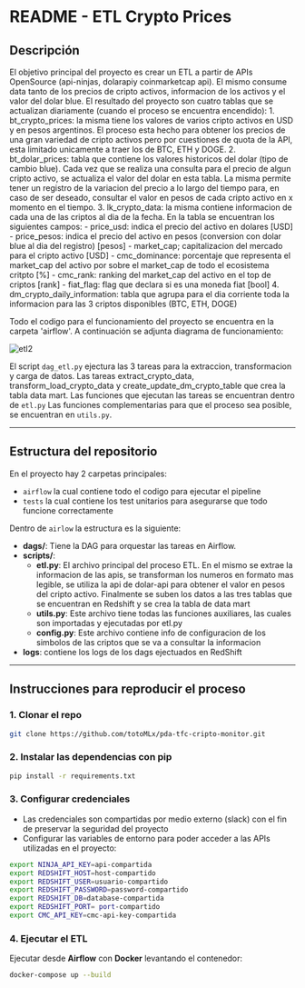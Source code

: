 # README - ETL Crypto Prices


## Descripción

El objetivo principal del proyecto es crear un ETL a partir de APIs OpenSource (api-ninjas, dolarapiy coinmarketcap api). El mismo consume data tanto de los precios de cripto activos, informacion de los activos y el valor del dolar blue. El resultado del proyecto son cuatro tablas que se actualizan diariamente (cuando el proceso se encuentra encendido):
    1. bt_crypto_prices: la misma tiene los valores de varios cripto activos en USD y en pesos argentinos. El proceso esta hecho para obtener los precios de una gran variedad de cripto activos pero por cuestiones de quota de la API, esta limitado unicamente a traer los de BTC, ETH y DOGE.
    2. bt_dolar_prices: tabla que contiene los valores historicos del dolar (tipo de cambio blue). Cada vez que se realiza una consulta para el precio de algun cripto activo, se actualiza el valor del dolar en esta tabla. La misma permite tener un registro de la variacion del precio a lo largo del tiempo para, en caso de ser deseado, consultar el valor en pesos de cada cripto activo en x momento en el tiempo.
    3. lk_crypto_data: la misma contiene informacion de cada una de las criptos al dia de la fecha. En la tabla se encuentran los siguientes campos: 
        - price_usd: indica el precio del activo en dolares [USD]
        - price_pesos: indica el precio del activo en pesos (conversion con dolar blue al dia del registro) [pesos]
        - market_cap; capitalizacion del mercado para el cripto activo [USD]
        - cmc_dominance: porcentaje que representa el market_cap del activo por sobre el market_cap de todo el ecosistema critpto [%]
        - cmc_rank: ranking del market_cap del activo en el top de criptos [rank]
        - fiat_flag: flag que declara si es una moneda fiat [bool]
    4. dm_crypto_daily_information: tabla que agrupa para el dia corriente toda la informacion para las 3 criptos disponibles (BTC, ETH, DOGE)

Todo el codigo para el funcionamiento del proyecto se encuentra en la carpeta 'airflow'.
A continuación se adjunta diagrama de funcionamiento:

![etl2](https://github.com/user-attachments/assets/aa92b7d2-864f-4bac-8f32-7e2af2ab7497)

El script `dag_etl.py` ejectura las 3 tareas para la extraccion, transformacion y carga de datos. Las tareas extract_crypto_data, transform_load_crypto_data y create_update_dm_crypto_table que crea la tabla data mart. Las funciones que ejecutan las tareas se encuentran dentro de `etl.py` Las funciones complementarias para que el proceso sea posible, se encuentran en `utils.py`.


---

## Estructura del repositorio

En el proyecto hay 2 carpetas principales:
- `airflow` la cual contiene todo el codigo para ejecutar el pipeline
- `tests` la cual contiene los test unitarios para asegurarse que todo funcione correctamente

Dentro de `airlow` la estructura es la siguiente:

- **dags/**: Tiene la DAG para orquestar las tareas en Airflow.
- **scripts/**:
  - **etl.py**: El archivo principal del proceso ETL. En el mismo se extrae la informacion de las apis, se transforman los numeros en formato mas legible, se utiliza la api de dolar-api para obtener el valor en pesos del cripto activo. Finalmente se suben los datos a las tres tablas que se encuentran en Redshift y se crea la tabla de data mart
  - **utils.py**: Este archivo tiene todas las funciones auxiliares, las cuales son importadas y ejecutadas por etl.py
  - **config.py**: Este archivo contiene info de configuracion de los simbolos de las criptos que se va a consultar la informacion
- **logs**: contiene los logs de los dags ejectuados en RedShift
---


## Instrucciones para reproducir el proceso

### 1. Clonar el repo

```bash
git clone https://github.com/totoMLx/pda-tfc-cripto-monitor.git
```

### 2. Instalar las dependencias con pip

```bash
pip install -r requirements.txt
```

### 3. Configurar credenciales

- Las credenciales son compartidas por medio externo (slack) con el fin de preservar la seguridad del proyecto
- Configurar las variables de entorno para poder acceder a las APIs utilizadas en el proyecto:

```bash
export NINJA_API_KEY=api-compartida
export REDSHIFT_HOST=host-compartido
export REDSHIFT_USER=usuario-compartido
export REDSHIFT_PASSWORD=password-compartido
export REDSHIFT_DB=database-compartida
export REDSHIFT_PORT= port-compartido
export CMC_API_KEY=cmc-api-key-compartida
```

### 4. Ejecutar el ETL

Ejecutar desde **Airflow** con **Docker** levantando el contenedor:

```bash
docker-compose up --build
```

